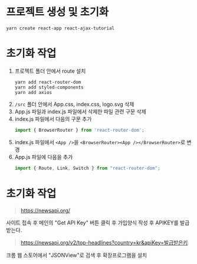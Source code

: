 # 프로젝트 생성 및 초기화

```shell
yarn create react-app react-ajax-tutorial
```

# 초기화 작업

1. 프로젝트 폴더 안에서 route 설치
    ```shell
    yarn add react-router-dom
    yarn add styled-components
    yarn add axios
    ```
2. `/src` 폴더 안에서 App.css, index.css, logo.svg 삭제
3. App.js 파일과 index.js 파일에서 삭제한 파일 관련 구문 삭제
4. index.js 파일에서 다음의 구문 추가
    ```js
    import { BrowserRouter } from 'react-router-dom';
    ```
5. index.js 파일에서 `<App />`을 `<BrowserRouter><App /></BrowserRouter>`로 변경
6. App.js 파일에 다음을 추가
   ```js
   import { Route, Link, Switch } from "react-router-dom";
   ```


# 초기화 작업

> https://newsapi.org/

사이트 접속 후 메인의 "Get API Key" 버튼 클릭 후 가입양식 작성 후 APIKEY를 발급받는다.

> https://newsapi.org/v2/top-headlines?country=kr&apiKey=발급받은키

크롬 웹 스토어에서 "JSONView"로 검색 후 확장프로그램을 설치
